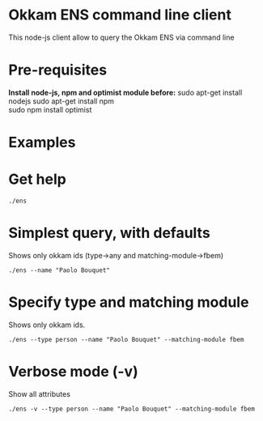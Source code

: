 Okkam ENS command line client
========

This node-js client allow to query the Okkam ENS via command line

Pre-requisites
========

**Install node-js, npm and optimist module before:**
	sudo apt-get install nodejs	
	sudo apt-get install npm	
	sudo npm install optimist

Examples
========

# Get help

	./ens

# Simplest query, with defaults

Shows only okkam ids (type->any and matching-module->fbem)

	./ens --name "Paolo Bouquet"

# Specify type and matching module

Shows only okkam ids.

	./ens --type person --name "Paolo Bouquet" --matching-module fbem
	
# Verbose mode (-v)

Show all attributes

	./ens -v --type person --name "Paolo Bouquet" --matching-module fbem
